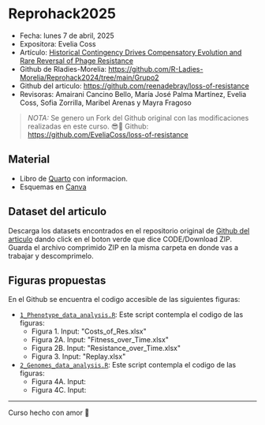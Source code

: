# Reprohack2025

- Fecha: lunes 7 de abril, 2025
- Expositora: Evelia Coss
- Artículo: [Historical Contingency Drives Compensatory Evolution and Rare Reversal of Phage Resistance](https://academic.oup.com/mbe/article/39/9/msac182/6673247?login=false#371728839)
- Github de Rladies-Morelia: https://github.com/R-Ladies-Morelia/Reprohack2024/tree/main/Grupo2
- Github del articulo: https://github.com/reenadebray/loss-of-resistance
- Revisoras: Amairani Cancino Bello, María José Palma Martínez, Evelia Coss, Sofia Zorrilla, Maribel Arenas y Mayra Fragoso

> *NOTA:* Se genero un Fork del Github original con las modificaciones realizadas en este curso. 😎💜 Github: https://github.com/EveliaCoss/loss-of-resistance

## Material 

- Libro de [Quarto](https://r-ladies-morelia.github.io/Reprohack2024/Grupo2/docs/index.html) con informacion.
- Esquemas en [Canva](https://www.canva.com/design/DAGRE9XWs4o/X_y3xvGxVChIE9LAbgmExw/edit)

## Dataset del articulo

Descarga los datasets encontrados en el repositorio original de [Github del articulo](https://github.com/reenadebray/loss-of-resistance) dando click en el boton verde que dice CODE/Download ZIP. Guarda el archivo comprimido ZIP en la misma carpeta en donde vas a trabajar y descomprimelo. 

## Figuras propuestas

En el Github se encuentra el codigo accesible de las siguientes figuras:

- [`1_Phenotype_data_analysis.R`](https://github.com/EveliaCoss/loss-of-resistance/blob/main/1_Phenotype_data_analysis.R): Este script contempla el codigo de las figuras:
  * Figura 1. Input: "Costs_of_Res.xlsx"
  * Figura 2A. Input: "Fitness_over_Time.xlsx"
  * Figura 2B. Input: "Resistance_over_Time.xlsx"
  * Figura 3. Input: "Replay.xlsx"
- [`2_Genomes_data_analysis.R`](https://github.com/EveliaCoss/loss-of-resistance/blob/main/2_Genomes_data_analysis.R): Este script contempla el codigo de las figuras:
  * Figura 4A. Input:
  * Figura 4C. Input:

--------------
Curso hecho con amor 💜
